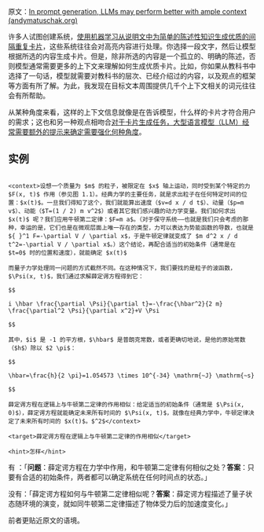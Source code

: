 原文：[In prompt generation, LLMs may perform better with ample context (andymatuschak.org)](https://notes.andymatuschak.org/z5LQFLXHFLrb4nYAtLrB3JBzNyJng8fYHVJYN)

许多人试图创建系统，[使用机器学习从说明文中为简单的陈述性知识生成优质的间隔重复卡片](https://notes.andymatuschak.org/z2DY7qsP5iHsiA5hxUHheV8hu7Xe96vdGyYX)，这些系统往往会对高亮内容进行处理。你选择一段文字，然后让模型根据所选的内容生成卡片。但是，除非所选的内容是一个孤立的、明确的陈述，否则模型通常需要更多的上下文来理解如何生成优质卡片。比如，你如果从教科书中选择了一句话，模型就需要对教科书的层次、已经介绍过的内容，以及观点的框架等方面有所了解。为此，我发现在目标文本周围提供几千个上下文相关的词元往往会有所帮助。

从某种角度来看，这样的上下文信息就像是在告诉模型，什么样的卡片才符合用户的需求；这也和另一种观点相吻合[对于卡片生成任务，大型语言模型（LLM）经常需要额外的提示来确定需要强化何种角度](https://notes.andymatuschak.org/zomoPzCNzSi5GqtfTeVWgm7RjmiArjS8vvM5)。

## 实例

```

<context>设想一个质量为 $m$ 的粒子，被限定在 $x$ 轴上运动，同时受到某个特定的力 $F(x, t)$ 作用（参见图 1.1）。经典力学的主要任务，就是求出粒子在任何特定时间的位置：$x(t)$。一旦我们得知了这个，我们就能算出速度（$v=d x / d t$）、动量（$p=m v$）、动能（$T=(1 / 2) m v^2$）或者其它我们感兴趣的动力学变量。我们如何求出 $x(t)$ 呢？我们应用牛顿第二定律：$F=m a$。（对于保守系统——也就是我们只会考虑的那种，幸运的是，它们也是在微观层面上唯一存在的类型，力可以表达为势能函数的导数，也就是 ${ }^1 F=-\partial V / \partial x$，于是牛顿定律就变成了 $m d^2 x / d t^2=-\partial V / \partial x$。）这个结论，再配合适当的初始条件（通常是在 $t=0$ 时的位置和速度），就能确定 $x(t)$

而量子力学处理同一问题的方式截然不同。在这种情况下，我们要找的是粒子的波函数，$\Psi(x, t)$，我们通过求解薛定谔方程得到它：

$$

i \hbar \frac{\partial \Psi}{\partial t}=-\frac{\hbar^2}{2 m} \frac{\partial^2 \Psi}{\partial x^2}+V \Psi

$$

其中，$i$ 是 -1 的平方根，$\hbar$ 是普朗克常数，或者更确切地说，是他的原始常数（$h$）除以 $2 \pi$：

$$

\hbar=\frac{h}{2 \pi}=1.054573 \times 10^{-34} \mathrm{~J} \mathrm{~s}

$$

薛定谔方程在逻辑上与牛顿第二定律的作用相似：给定适当的初始条件（通常是 $\Psi(x, 0)$），薛定谔方程就能确定未来所有时间的 $\Psi(x, t)$，就像在经典力学中，牛顿定律决定了未来所有时间的 $x(t)$。$^2$</context>

<target>薛定谔方程在逻辑上与牛顿第二定律的作用相似</target>

<hint>怎样</hint>

```

有 <context>：「**问题**：薛定谔方程在力学中作用，和牛顿第二定律有何相似之处？**答案**：只要有合适的初始条件，两者都可以确定系统在任何时间点的状态。」

没有：「薛定谔方程如何与牛顿第二定律相似呢？**答案**：薛定谔方程描述了量子状态随环境的演变，就如同牛顿第二定律描述了物体受力后的加速度变化。」

前者更贴近原文的语境。